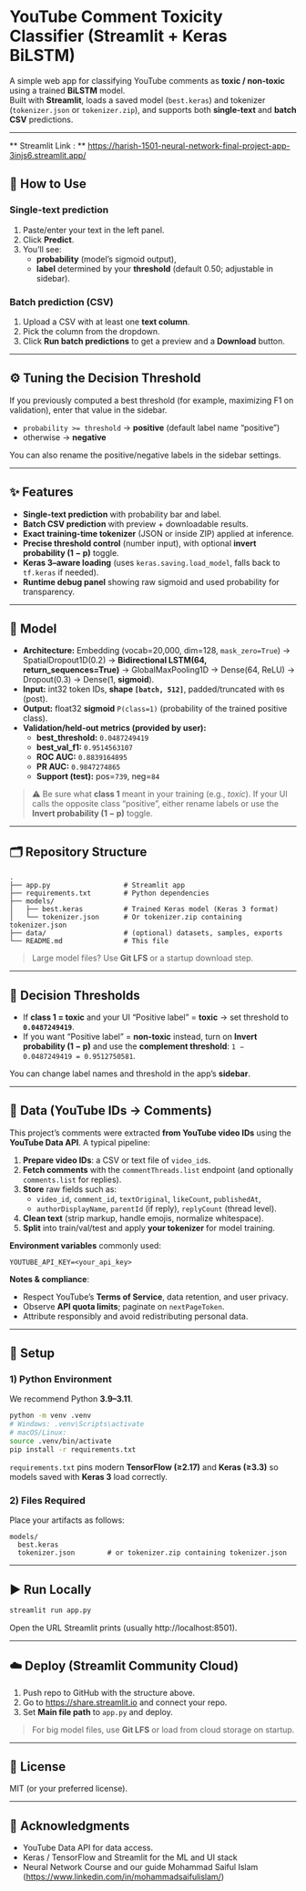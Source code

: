 # YouTube Comment Toxicity Classifier (Streamlit + Keras BiLSTM)

A simple web app for classifying YouTube comments as **toxic / non‑toxic** using a trained **BiLSTM** model.  
Built with **Streamlit**, loads a saved model (`best.keras`) and tokenizer (`tokenizer.json` or `tokenizer.zip`), and supports both **single-text** and **batch CSV** predictions.

---

** Streamlit Link : **
https://harish-1501-neural-network-final-project-app-3injs6.streamlit.app/


## 🧪 How to Use

### Single-text prediction
1. Paste/enter your text in the left panel.
2. Click **Predict**.
3. You’ll see:
   - **probability** (model’s sigmoid output),
   - **label** determined by your **threshold** (default 0.50; adjustable in sidebar).

### Batch prediction (CSV)
1. Upload a CSV with at least one **text column**.
2. Pick the column from the dropdown.
3. Click **Run batch predictions** to get a preview and a **Download** button.

---

## ⚙️ Tuning the Decision Threshold

If you previously computed a best threshold (for example, maximizing F1 on validation), enter that value in the sidebar.  
- `probability >= threshold` → **positive** (default label name “positive”)  
- otherwise → **negative**

You can also rename the positive/negative labels in the sidebar settings.

---

## ✨ Features

- **Single-text prediction** with probability bar and label.
- **Batch CSV prediction** with preview + downloadable results.
- **Exact training-time tokenizer** (JSON or inside ZIP) applied at inference.
- **Precise threshold control** (number input), with optional **invert probability (1 − p)** toggle.
- **Keras 3–aware loading** (uses `keras.saving.load_model`, falls back to `tf.keras` if needed).
- **Runtime debug panel** showing raw sigmoid and used probability for transparency.

---

## 🧠 Model

- **Architecture:** Embedding (vocab=20,000, dim=128, `mask_zero=True`) → SpatialDropout1D(0.2) → **Bidirectional LSTM(64, return_sequences=True)** → GlobalMaxPooling1D → Dense(64, ReLU) → Dropout(0.3) → Dense(1, **sigmoid**).
- **Input:** int32 token IDs, **shape `[batch, 512]`**, padded/truncated with `0`s (post).
- **Output:** float32 **sigmoid** `P(class=1)` (probability of the trained positive class).
- **Validation/held-out metrics (provided by user):**
  - **best_threshold:** `0.0487249419`
  - **best_val_f1:** `0.9514563107`
  - **ROC AUC:** `0.8839164895`
  - **PR AUC:** `0.9847274865`
  - **Support (test):** pos=`739`, neg=`84`

> ⚠️ Be sure what **class 1** meant in your training (e.g., *toxic*). If your UI calls the opposite class “positive”, either rename labels or use the **Invert probability (1 − p)** toggle.

---

## 🗂️ Repository Structure

```
.
├── app.py                  # Streamlit app
├── requirements.txt        # Python dependencies
├── models/
│   ├── best.keras          # Trained Keras model (Keras 3 format)
│   └── tokenizer.json      # Or tokenizer.zip containing tokenizer.json
├── data/                   # (optional) datasets, samples, exports
└── README.md               # This file
```

> Large model files? Use **Git LFS** or a startup download step.

---

## 🔢 Decision Thresholds

- If **class 1 = toxic** and your UI “Positive label” = **toxic** → set threshold to **`0.0487249419`**.
- If you want “Positive label” = **non-toxic** instead, turn on **Invert probability (1 − p)** and use the **complement threshold**: `1 − 0.0487249419 = 0.9512750581`.

You can change label names and threshold in the app’s **sidebar**.

---

## 💾 Data (YouTube IDs → Comments)

This project’s comments were extracted **from YouTube video IDs** using the **YouTube Data API**. A typical pipeline:

1. **Prepare video IDs**: a CSV or text file of `video_id`s.
2. **Fetch comments** with the `commentThreads.list` endpoint (and optionally `comments.list` for replies).
3. **Store** raw fields such as:
   - `video_id`, `comment_id`, `textOriginal`, `likeCount`, `publishedAt`,
   - `authorDisplayName`, `parentId` (if reply), `replyCount` (thread level).
4. **Clean text** (strip markup, handle emojis, normalize whitespace).
5. **Split** into train/val/test and apply **your tokenizer** for model training.

**Environment variables** commonly used:
```
YOUTUBE_API_KEY=<your_api_key>
```

**Notes & compliance**:
- Respect YouTube’s **Terms of Service**, data retention, and user privacy.
- Observe **API quota limits**; paginate on `nextPageToken`.
- Attribute responsibly and avoid redistributing personal data.

---

## 🧰 Setup

### 1) Python Environment
We recommend Python **3.9–3.11**.

```bash
python -m venv .venv
# Windows: .venv\Scripts\activate
# macOS/Linux:
source .venv/bin/activate
pip install -r requirements.txt
```

`requirements.txt` pins modern **TensorFlow (≥2.17)** and **Keras (≥3.3)** so models saved with **Keras 3** load correctly.

### 2) Files Required
Place your artifacts as follows:

```
models/
  best.keras
  tokenizer.json        # or tokenizer.zip containing tokenizer.json
```

---

## ▶️ Run Locally

```bash
streamlit run app.py
```
Open the URL Streamlit prints (usually http://localhost:8501).

---

## ☁️ Deploy (Streamlit Community Cloud)

1. Push repo to GitHub with the structure above.
2. Go to https://share.streamlit.io and connect your repo.
3. Set **Main file path** to `app.py` and deploy.

> For big model files, use **Git LFS** or load from cloud storage on startup.

---

## 📄 License

MIT (or your preferred license).

---

## 🙌 Acknowledgments

- YouTube Data API for data access.
- Keras / TensorFlow and Streamlit for the ML and UI stack
- Neural Network Course and our guide Mohammad Saiful Islam (https://www.linkedin.com/in/mohammadsaifulislam/)